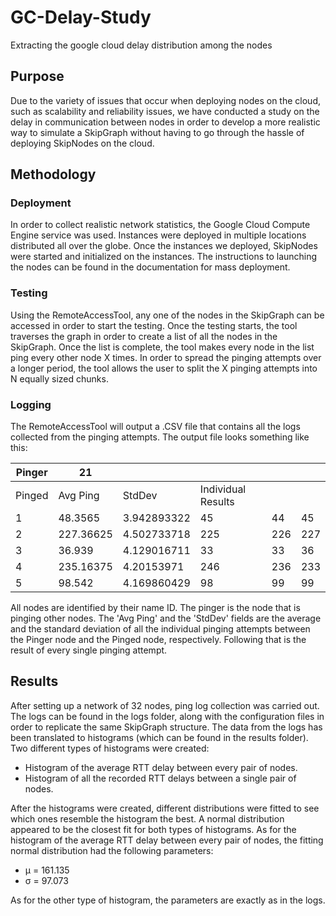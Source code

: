 # GC-Delay-Study
Extracting the google cloud delay distribution among the nodes

## Purpose
Due to the variety of issues that occur when deploying nodes on the cloud, such as scalability and reliability issues, we have conducted a study on the delay in communication between nodes in order to develop a more realistic way to simulate a SkipGraph without having to go through the hassle of deploying SkipNodes on the cloud.

## Methodology

### Deployment
In order to collect realistic network statistics, the Google Cloud Compute Engine service was used. Instances were deployed in multiple locations distributed all over the globe. Once the instances we deployed, SkipNodes were started and initialized on the instances. The instructions to launching the nodes can be found in the documentation for mass deployment.

### Testing 
Using the RemoteAccessTool, any one of the nodes in the SkipGraph can be accessed in order to start the testing. Once the testing starts, the tool traverses the graph in order to create a list of all the nodes in the SkipGraph. Once the list is complete, the tool makes every node in the list ping every other node X times. In order to spread the pinging attempts over a longer period, the tool allows the user to split the X pinging attempts into N equally sized chunks.

### Logging
The RemoteAccessTool will output a .CSV file that contains all the logs collected from the pinging attempts. The output file looks something like this:

|Pinger| 21 | | | | |
|--|--|--|--|--|--|
| Pinged | Avg Ping | StdDev | Individual Results |  |
| 1 | 48.3565 | 3.942893322 | 45 | 44 | 45 | 44 | 52 | 51 |
| 2 | 227.36625 | 4.502733718 | 225 | 226 | 227 | 227 | 226 | 225 |
| 3 | 36.939 | 4.129016711 | 33 | 33 | 36 | 37 | 76 | 37 |
| 4 | 235.16375 | 4.20153971 | 246 | 236 | 233 | 233 | 230 | 229 |
| 5 | 98.542 | 4.169860429 | 98 | 99 | 99 | 99 | 101 | 101 |

All nodes are identified by their name ID. The pinger is the node that is pinging other nodes. The 'Avg Ping' and the 'StdDev' fields are the average and the standard deviation of all the individual pinging attempts between the Pinger node and the Pinged node, respectively. Following that is the result of every single pinging attempt.

## Results
After setting up a network of 32 nodes, ping log collection was carried out. The logs can be found in the logs folder, along with the configuration files in order to replicate the same SkipGraph structure. The data from the logs has been translated to histograms (which can be found in the results folder). Two different types of histograms were created:

 - Histogram of the average RTT delay between every pair of nodes.
 - Histogram of all the recorded RTT delays between a single pair of nodes.

After the histograms were created, different distributions were fitted to see which ones resemble the histogram the best. A normal distribution appeared to be the closest fit for both types of histograms. As for the histogram of the average RTT delay between every pair of nodes, the fitting normal distribution had the following parameters:
- μ = 161.135
- σ = 97.073

As for the other type of histogram, the parameters are exactly as in the logs.


  

